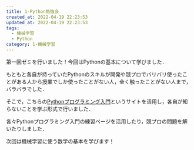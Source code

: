 ```yaml
---
title: 1-Python勉強会
created_at: 2022-04-19 22:23:53
updated_at: 2022-04-19 22:23:53
tags:
  - 機械学習
  - Python
category: 1-機械学習
---
```


第一回ゼミを行いました！今回はPythonの基本について学びました．


もともと各自が持っていたPythonのスキルが開発や競プロでバリバリ使ったことがある人から授業でしか使ったことがない人，全く触ったことがない人まで，バラバラでした．


そこで，こちらの[Pythonプログラミング入門](https://utokyo-ipp.github.io/)というサイトを活用し，各自が知らないことを学ぶ形式で行いました．


各々Pythonプログラミング入門の練習ページを活用したり，競プロの問題を解いたりしました．


次回は機械学習に使う数学の基本を学びます！
